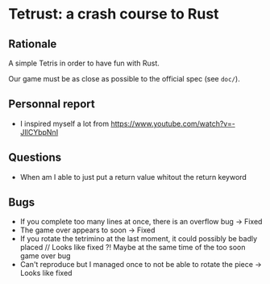 # Tetrust: a crash course to Rust

## Rationale

A simple Tetris in order to have fun with Rust.

Our game must be as close as possible to the official spec (see `doc/`).  

## Personnal report
* I inspired myself a lot from https://www.youtube.com/watch?v=-JIlCYbpNnI

## Questions
* When am I able to just put a return value whitout the return keyword

## Bugs
* If you complete too many lines at once, there is an overflow bug -> Fixed
* The game over appears to soon -> Fixed
* If you rotate the tetrimino at the last moment, it could possibly be badly placed // Looks like fixed ?! Maybe at the same time of the too soon game over bug
* Can't reproduce but I managed once to not be able to rotate the piece -> Looks like fixed
